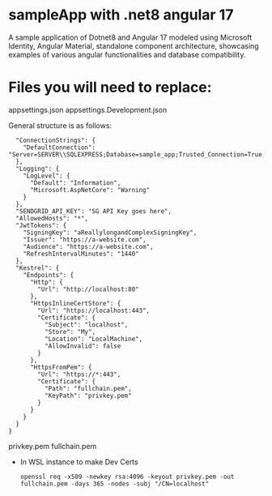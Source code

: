 # sampleApp with .net8 angular 17
A sample application of Dotnet8 and Angular 17 modeled using Microsoft Identity, Angular Material, standalone component architecture, showcasing examples of various angular functionalities and database compatibility. 

# Files you will need to replace:
appsettings.json
appsettings.Development.json

General structure is as follows:

```{
  "ConnectionStrings": {
    "DefaultConnection": "Server=SERVER\\SQLEXPRESS;Database=sample_app;Trusted_Connection=True;TrustServerCertificate=True"
  },
  "Logging": {
    "LogLevel": {
      "Default": "Information",
      "Microsoft.AspNetCore": "Warning"
    }
  },
  "SENDGRID_API_KEY": "SG API Key goes here",
  "AllowedHosts": "*",
  "JwtTokens": {
    "SigningKey": "aReallylongandComplexSigningKey",
    "Issuer": "https://a-website.com",
    "Audience": "https://a-website.com",
    "RefreshIntervalMinutes": "1440"
  },
  "Kestrel": {
    "Endpoints": {
      "Http": {
        "Url": "http://localhost:80"
      },
      "HttpsInlineCertStore": {
        "Url": "https://localhost:443",
        "Certificate": {
          "Subject": "localhost",
          "Store": "My",
          "Location": "LocalMachine",
          "AllowInvalid": false
        }
      },
      "HttpsFromPem": {
        "Url": "https://*:443",
        "Certificate": {
          "Path": "fullchain.pem",
          "KeyPath": "privkey.pem"
        }
      }
    }
  }
}
```

privkey.pem
fullchain.pem

- In WSL instance to make Dev Certs
  ```
  openssl req -x509 -newkey rsa:4096 -keyout privkey.pem -out fullchain.pem -days 365 -nodes -subj "/CN=localhost"
  ```
